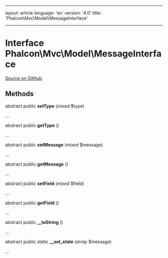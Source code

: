 * * *

layout: article language: 'en' version: '4.0' title: 'Phalcon\Mvc\Model\MessageInterface'

* * *

# Interface **Phalcon\Mvc\Model\MessageInterface**

<a href="https://github.com/phalcon/cphalcon/tree/v3.4.0/phalcon/mvc/model/messageinterface.zep" class="btn btn-default btn-sm">Source on GitHub</a>

## Methods

abstract public **setType** (*mixed* $type)

...

abstract public **getType** ()

...

abstract public **setMessage** (*mixed* $message)

...

abstract public **getMessage** ()

...

abstract public **setField** (*mixed* $field)

...

abstract public **getField** ()

...

abstract public **__toString** ()

...

abstract public static **__set_state** (*array* $message)

...